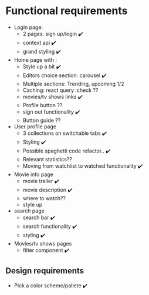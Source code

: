 # Functional requirements

- Login page:
  - 2 pages: sign up/login ✔️
  - context api ✔️
  - grand styling ✔️
- Home page with :
  - Style up a bit ✔️
  - Editors choice section: carousel ✔️
  - Multiple sections: Trending, upcoming 1/2 
  - Caching: react query :check ??
  - movies/tv shows links ✔️
  - Profile button ??
  - sign out functionality ✔️
  - Button guide ??
- User profile page
  - 3 collections on switchable tabs ✔️
  - Styling ✔️
  - Possible spaghetti code refactor.. ✔️
  - Relevant statistics??
  - Moving from watchlist to watched functionality ✔️
- Movie info page
  - movie trailer ✔️
  - movie description ✔️
  - where to watch??
  - style up 
- search page
  - search bar ✔️
  - search functionality ✔️
  - styling ✔️
- Movies/tv shows pages
  - filter component ✔️

## Design requirements

- Pick a color scheme/pallete ✔️